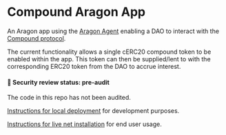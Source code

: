 # Compound Aragon App

An Aragon app using the [Aragon Agent](https://github.com/aragon/aragon-apps/tree/master/apps/agent) enabling a DAO to 
interact with the [Compound protocol](https://compound.finance/). 

The current functionality allows a single cERC20 compound token to be enabled within the app. This token can then be supplied/lent 
to with the corresponding ERC20 token from the DAO to accrue interest.

#### :rotating_light: Security review status: pre-audit  
The code in this repo has not been audited.

[Instructions for local deployment](https://github.com/empowerthedao/compound-aragon-app/tree/master/compound-aragon-app)
for development purposes.

[Instructions for live net installation](https://github.com/empowerthedao/compound-aragon-app/blob/master/compound-aragon-app/fresh-install.md)
for end user usage. 